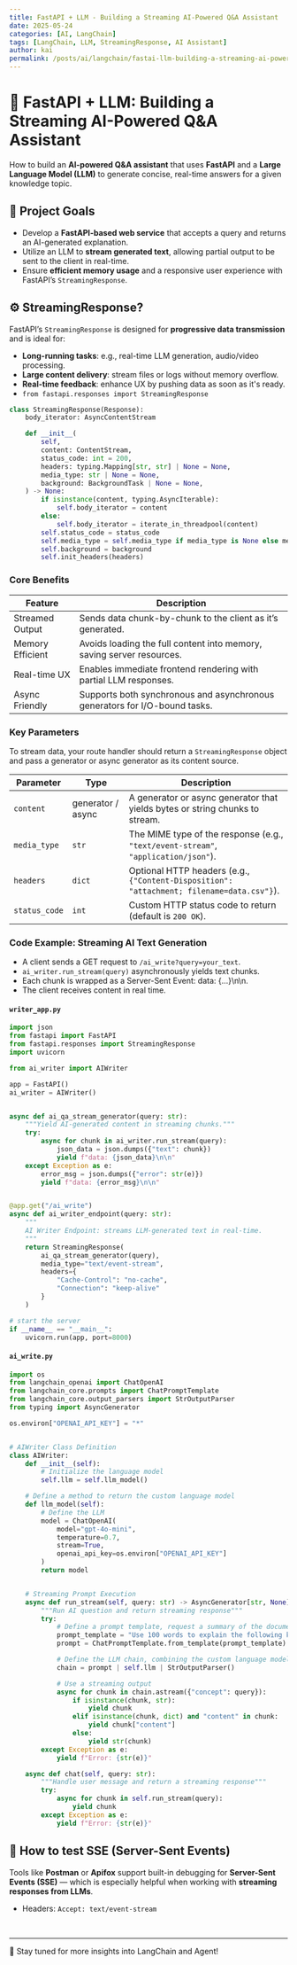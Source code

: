 ```yaml
---
title: FastAPI + LLM - Building a Streaming AI-Powered Q&A Assistant
date: 2025-05-24
categories: [AI, LangChain]
tags: [LangChain, LLM, StreamingResponse, AI Assistant]
author: kai
permalink: /posts/ai/langchain/fastai-llm-building-a-streaming-ai-powered-qa-assistant/
---
```


# 🚀 FastAPI + LLM: Building a Streaming AI-Powered Q&A Assistant

How to build an **AI-powered Q&A assistant** that uses **FastAPI** and a **Large Language Model (LLM)** to generate concise, real-time answers for a given knowledge topic.


## 📌 Project Goals

- Develop a **FastAPI-based web service** that accepts a query and returns an AI-generated explanation.
- Utilize an LLM to **stream generated text**, allowing partial output to be sent to the client in real-time.
- Ensure **efficient memory usage** and a responsive user experience with FastAPI’s `StreamingResponse`.


## ⚙️ StreamingResponse?

FastAPI’s `StreamingResponse` is designed for **progressive data transmission** and is ideal for:

- **Long-running tasks**: e.g., real-time LLM generation, audio/video processing.
- **Large content delivery**: stream files or logs without memory overflow.
- **Real-time feedback**: enhance UX by pushing data as soon as it's ready.
- `from fastapi.responses import StreamingResponse`

```python
class StreamingResponse(Response):
    body_iterator: AsyncContentStream

    def __init__(
        self,
        content: ContentStream,
        status_code: int = 200,
        headers: typing.Mapping[str, str] | None = None,
        media_type: str | None = None,
        background: BackgroundTask | None = None,
    ) -> None:
        if isinstance(content, typing.AsyncIterable):
            self.body_iterator = content
        else:
            self.body_iterator = iterate_in_threadpool(content)
        self.status_code = status_code
        self.media_type = self.media_type if media_type is None else media_type
        self.background = background
        self.init_headers(headers)
```

###  Core Benefits

| Feature           | Description                                                                 |
|-------------------|-----------------------------------------------------------------------------|
| Streamed Output | Sends data chunk-by-chunk to the client as it’s generated.                  |
| Memory Efficient | Avoids loading the full content into memory, saving server resources.       |
| Real-time UX     | Enables immediate frontend rendering with partial LLM responses.            |
| Async Friendly   | Supports both synchronous and asynchronous generators for I/O-bound tasks. |


###  Key Parameters
To stream data, your route handler should return a `StreamingResponse` object and pass a generator or async generator as its content source.

| **Parameter**   | **Type**              | **Description**                                                                 |
|-----------------|-----------------------|---------------------------------------------------------------------------------|
| `content`       | generator / async     | A generator or async generator that yields bytes or string chunks to stream.   |
| `media_type`    | `str`                 | The MIME type of the response (e.g., `"text/event-stream"`, `"application/json"`). |
| `headers`       | `dict`                | Optional HTTP headers (e.g., `{"Content-Disposition": "attachment; filename=data.csv"}`). |
| `status_code`   | `int`                 | Custom HTTP status code to return (default is `200 OK`).                        |

### Code Example: Streaming AI Text Generation
- A client sends a GET request to `/ai_write?query=your_text`.
- `ai_writer.run_stream(query)` asynchronously yields text chunks.
- Each chunk is wrapped as a Server-Sent Event: data: {...}\n\n.
- The client receives content in real time.

#### `writer_app.py`
```python
import json
from fastapi import FastAPI
from fastapi.responses import StreamingResponse
import uvicorn

from ai_writer import AIWriter

app = FastAPI()
ai_writer = AIWriter()


async def ai_qa_stream_generator(query: str):
    """Yield AI-generated content in streaming chunks."""
    try:
        async for chunk in ai_writer.run_stream(query):
            json_data = json.dumps({"text": chunk})
            yield f"data: {json_data}\n\n"
    except Exception as e:
        error_msg = json.dumps({"error": str(e)})
        yield f"data: {error_msg}\n\n"


@app.get("/ai_write")
async def ai_writer_endpoint(query: str):
    """
    AI Writer Endpoint: streams LLM-generated text in real-time.
    """
    return StreamingResponse(
        ai_qa_stream_generator(query),
        media_type="text/event-stream",
        headers={
            "Cache-Control": "no-cache",
            "Connection": "keep-alive"
        }
    )

# start the server
if __name__ == "__main__":
    uvicorn.run(app, port=8000)
```

#### `ai_write.py`

```python
import os
from langchain_openai import ChatOpenAI
from langchain_core.prompts import ChatPromptTemplate
from langchain_core.output_parsers import StrOutputParser
from typing import AsyncGenerator

os.environ["OPENAI_API_KEY"] = "*"  


# AIWriter Class Definition
class AIWriter:
    def __init__(self):
        # Initialize the language model
        self.llm = self.llm_model()

    # Define a method to return the custom language model
    def llm_model(self):
        # Define the LLM
        model = ChatOpenAI(
            model="gpt-4o-mini",
            temperature=0.7,
            stream=True, 
            openai_api_key=os.environ["OPENAI_API_KEY"]
        )
        return model


    # Streaming Prompt Execution
    async def run_stream(self, query: str) -> AsyncGenerator[str, None]:
        """Run AI question and return streaming response"""
        try:
            # Define a prompt template, request a summary of the document
            prompt_template = "Use 100 words to explain the following knowledge point or introduce:{concept}"
            prompt = ChatPromptTemplate.from_template(prompt_template)

            # Define the LLM chain, combining the custom language model and prompt
            chain = prompt | self.llm | StrOutputParser()

            # Use a streaming output
            async for chunk in chain.astream({"concept": query}):
                if isinstance(chunk, str):
                    yield chunk
                elif isinstance(chunk, dict) and "content" in chunk:
                    yield chunk["content"]
                else:
                    yield str(chunk)
        except Exception as e:
            yield f"Error: {str(e)}"

    async def chat(self, query: str):
        """Handle user message and return a streaming response"""
        try:
            async for chunk in self.run_stream(query):
                yield chunk
        except Exception as e:
            yield f"Error: {str(e)}"
```


## 🧪 How to test SSE (Server-Sent Events)
Tools like **Postman** or **Apifox** support built-in debugging for **Server-Sent Events (SSE)** — which is especially helpful when working with **streaming responses from LLMs**.

- Headers: `Accept: text/event-stream`





<br>




---

🚀 Stay tuned for more insights into LangChain and Agent!



